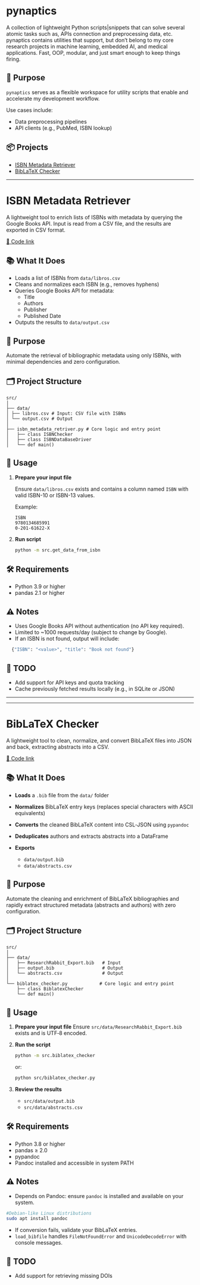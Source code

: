 # pynaptics
A collection of lightweight Python scripts|snippets that can solve several atomic tasks such as, APIs connection and preprocessing data, etc. pynaptics contains utilities that support, but don’t belong to my core research projects in machine learning, embedded AI, and medical applications. Fast, OOP, modular, and just smart enough to keep things firing.


## 🧠 Purpose

`pynaptics` serves as a flexible workspace for utility scripts that enable and accelerate my development workflow.  

Use cases include:

- Data preprocessing pipelines
- API clients (e.g., PubMed, ISBN lookup)
<!-- 
- Batch file handling and automation
- Metadata extraction
- Rapid prototyping for peripheral systems -->

## 📦 Projects
- [ISBN Metadata Retriever](#isbn-metadata-retriever)
- [BibLaTeX Checker](#biblatex-checker)
---

# ISBN Metadata Retriever

A lightweight tool to enrich lists of ISBNs with metadata by querying the Google Books API. Input is read from a CSV file, and the results are exported in CSV format.

[🔗 Code link](./src/isbn_metadata_retriver.py)

## 📚 What It Does

- Loads a list of ISBNs from `data/libros.csv`
- Cleans and normalizes each ISBN (e.g., removes hyphens)
- Queries Google Books API for metadata:
  - Title
  - Authors
  - Publisher
  - Published Date
- Outputs the results to `data/output.csv`

## 🧠 Purpose

Automate the retrieval of bibliographic metadata using only ISBNs, with minimal dependencies and zero configuration.

## 🗂️ Project Structure
```
src/
│
├── data/
│ ├── libros.csv # Input: CSV file with ISBNs
│ └── output.csv # Output
│
├── isbn_metadata_retriver.py # Core logic and entry point
│   ├── class ISBNChecker
│   ├── class ISBNDataBaseDriver
│   └── def main()
```

## 🚀 Usage

1. **Prepare your input file**

   Ensure `data/libros.csv` exists and contains a column named `ISBN` with valid ISBN-10 or ISBN-13 values.

   Example:

   ```csv
   ISBN
   9780134685991
   0-201-61622-X
    ```

2. **Run script**

   ```bash
   python -m src.get_data_from_isbn
    ```

## 🛠️ Requirements
 - Python 3.9 or higher
 - pandas 2.1 or higher


## ⚠️ Notes

 - Uses Google Books API without authentication (no API key required).
 - Limited to ~1000 requests/day (subject to change by Google).
 - If an ISBN is not found, output will include:
 ```python
   {"ISBN": "<value>", "title": "Book not found"}
 ```

## 🔧 TODO
 - Add support for API keys and quota tracking
 - Cache previously fetched results locally (e.g., in SQLite or JSON)


------
------


# BibLaTeX Checker

A lightweight tool to clean, normalize, and convert BibLaTeX files into JSON and back, extracting abstracts into a CSV.

[🔗 Code link](./src/biblatex_checker.py)

## 📚 What It Does

* **Loads** a `.bib` file from the `data/` folder
* **Normalizes** BibLaTeX entry keys (replaces special characters with ASCII equivalents)
* **Converts** the cleaned BibLaTeX content into CSL‑JSON using `pypandoc`
* **Deduplicates** authors and extracts abstracts into a DataFrame
* **Exports**

  * `data/output.bib` 
  * `data/abstracts.csv`

## 🧠 Purpose

Automate the cleaning and enrichment of BibLaTeX bibliographies and rapidly extract structured metadata (abstracts and authors) with zero configuration.

## 🗂️ Project Structure

```
src/
│
├── data/
│   ├── ResearchRabbit_Export.bib   # Input
│   ├── output.bib                  # Output
│   └── abstracts.csv               # Output
│
└── biblatex_checker.py            # Core logic and entry point
    ├── class BiblatexChecker
    └── def main()
```

## 🚀 Usage

1. **Prepare your input file**
   Ensure `src/data/ResearchRabbit_Export.bib` exists and is UTF‑8 encoded.

2. **Run the script**

   ```bash
   python -m src.biblatex_checker
   ```

   or:

   ```bash
   python src/biblatex_checker.py
   ```

3. **Review the results**

   * `src/data/output.bib`
   * `src/data/abstracts.csv`

## 🛠️ Requirements

* Python 3.8 or higher
* pandas ≥ 2.0
* pypandoc
* Pandoc installed and accessible in system PATH

## ⚠️ Notes

* Depends on Pandoc: ensure `pandoc` is installed and available on your system.
```bash
#Debian-like Linux distributions
sudo apt install pandoc
```
* If conversion fails, validate your BibLaTeX entries.
* `load_bibfile` handles `FileNotFoundError` and `UnicodeDecodeError` with console messages.

## 🔧 TODO

* Add support for retrieving missing DOIs

